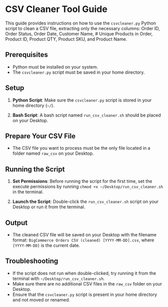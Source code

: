 # CSV Cleaner Tool Guide

This guide provides instructions on how to use the `csvcleaner.py` Python script to clean a CSV file, extracting only the necessary columns: Order ID, Order Status, Order Date, Customer Name, # Unique Products in Order, Product ID, Product QTY, Product SKU, and Product Name.

## Prerequisites

- Python must be installed on your system.
- The `csvcleaner.py` script must be saved in your home directory.

## Setup

1. **Python Script**: 
   Make sure the `csvcleaner.py` script is stored in your home directory (`~/`).

2. **Bash Script**: 
   A bash script named `run_csv_cleaner.sh` should be placed on your Desktop.

## Prepare Your CSV File

- The CSV file you want to process must be the only file located in a folder named `raw_csv` on your Desktop.

## Running the Script

1. **Set Permissions**: 
   Before running the script for the first time, set the execute permissions by running `chmod +x ~/Desktop/run_csv_cleaner.sh` in the terminal.

2. **Launch the Script**: 
   Double-click the `run_csv_cleaner.sh` script on your Desktop or run it from the terminal.

## Output

- The cleaned CSV file will be saved on your Desktop with the filename format: `BigCommerce Orders CSV (cleaned) [YYYY-MM-DD].csv`, where `[YYYY-MM-DD]` is the current date.

## Troubleshooting

- If the script does not run when double-clicked, try running it from the terminal with `~/Desktop/run_csv_cleaner.sh`.
- Make sure there are no additional CSV files in the `raw_csv` folder on your Desktop.
- Ensure that the `csvcleaner.py` script is present in your home directory and not moved or renamed.

